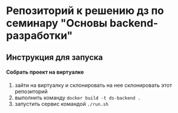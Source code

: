 # Репозиторий к решению дз по семинару "Основы backend-разработки"

## Инструкция для запуска

#### Собрать проект на виртуалке

1. зайти на виртуалку и склонировать на нее склонировать этот репозиторий
2. выполнить команду `docker build -t ds-backend .`
3. запустить сервис командой `./run.sh`
